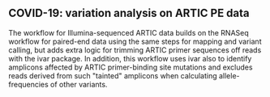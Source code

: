 COVID-19: variation analysis on ARTIC PE data
---------------------------------------------

The workflow for Illumina-sequenced ARTIC data builds on the RNASeq workflow
for paired-end data using the same steps for mapping and variant calling, but
adds extra logic for trimming ARTIC primer sequences off reads with the ivar
package. In addition, this workflow uses ivar also to identify amplicons
affected by ARTIC primer-binding site mutations and excludes reads derived from
such "tainted" amplicons when calculating allele-frequencies of other variants.

